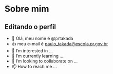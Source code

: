 # Sobre mim

## Editando o perfil

- 👋 Olá, meu nome é @prtakada
- :+1: meu e-mail é paulo_takada@escola.pr.gov.br
- 👀 I’m interested in ...
- 🌱 I’m currently learning ...
- 💞️ I’m looking to collaborate on ...
- 📫 How to reach me ...

<!---
prtakada/prtakada is a ✨ special ✨ repository because its `README.md` (this file) appears on your GitHub profile.
You can click the Preview link to take a look at your changes.
--->
